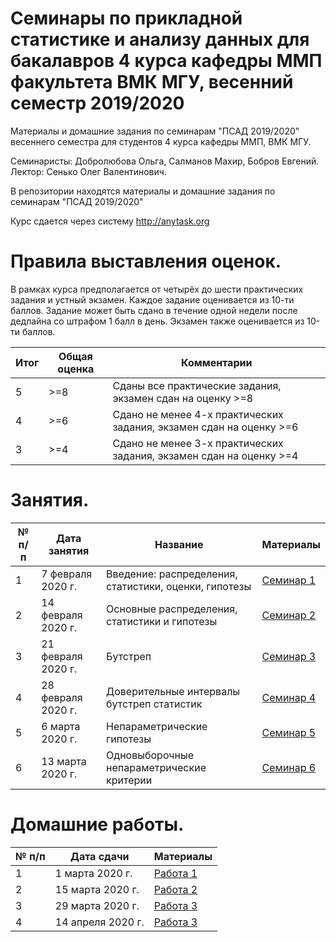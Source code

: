 # Семинары по прикладной статистике и анализу данных для бакалавров 4 курса кафедры ММП факультета ВМК МГУ, весенний семестр 2019/2020
Материалы и домашние задания по семинарам "ПСАД 2019/2020" весеннего семестра для студентов 4 курса кафедры ММП, ВМК МГУ.

Семинаристы: Добролюбова Ольга, Салманов Махир, Бобров Евгений.  
Лектор: Сенько Олег Валентинович.

В репозитории находятся материалы и домашние задания по семинарам "ПСАД 2019/2020"

Курс сдается через систему http://anytask.org

# Правила выставления оценок.
В рамках курса предполагается от четырёх до шести практических задания и устный экзамен. Каждое задание оценивается из 10-ти баллов. Задание может быть сдано в течение одной недели после дедлайна со штрафом 1 балл в день. Экзамен также оценивается из 10-ти баллов.

| Итог| Общая оценка| Комментарии | 
| ----------- | ----------- | ----------- |
| 5      | >=8 |Сданы все практические задания, экзамен сдан на оценку >=8|
| 4      | >=6 |Сдано не менее 4-х практических задания, экзамен сдан на оценку >=6|
| 3      | >=4 |Сдано не менее 3-х практических задания, экзамен сдан на оценку >=4|

# Занятия.
| № п/п      | Дата занятия | Название | Материалы |
| ----------- | ----------- | ----------- | ----------- |
| 1      | 7 февраля 2020 г.       |Введение: распределения, статистики, оценки, гипотезы | [Семинар 1](https://github.com/mmp-asda/mmp_asda_spring_2020/tree/master/%D0%A1%D0%B5%D0%BC%D0%B8%D0%BD%D0%B0%D1%80%201)|
| 2   | 14 февраля 2020 г.        |Основные распределения, статистики и гипотезы|[Семинар 2](https://github.com/mmp-asda/mmp_asda_spring_2020/tree/master/%D0%A1%D0%B5%D0%BC%D0%B8%D0%BD%D0%B0%D1%80%202)|
| 3   | 21 февраля 2020 г.        |Бутстреп|[Семинар 3](https://github.com/mmp-asda/mmp_asda_spring_2020/tree/master/%D0%A1%D0%B5%D0%BC%D0%B8%D0%BD%D0%B0%D1%80%203)|
| 4   | 28 февраля 2020 г.        |Доверительные интервалы бутстреп статистик|[Семинар 4](https://github.com/mmp-asda/mmp_asda_spring_2020/tree/master/%D0%A1%D0%B5%D0%BC%D0%B8%D0%BD%D0%B0%D1%80%204)|
| 5   | 6 марта 2020 г.        |Непараметрические гипотезы|[Семинар 5](https://github.com/mmp-asda/mmp_asda_spring_2020/tree/master/%D0%A1%D0%B5%D0%BC%D0%B8%D0%BD%D0%B0%D1%80%205)|
| 6   | 13 марта 2020 г.        |Одновыборочные непараметрические критерии|[Семинар 6](https://github.com/mmp-asda/mmp_asda_spring_2020/tree/master/%D0%A1%D0%B5%D0%BC%D0%B8%D0%BD%D0%B0%D1%80%206)|

# Домашние работы.

| № п/п      | Дата сдачи | Материалы |
| ----------- | ----------- | ----------- |
| 1      | 1 марта 2020 г.       | [Работа 1](https://github.com/mmp-asda/mmp_asda_spring_2020/tree/master/%D0%94%D0%BE%D0%BC%D0%B0%D1%88%D0%BD%D1%8F%D1%8F%20%D1%80%D0%B0%D0%B1%D0%BE%D1%82%D0%B0/%D0%A0%D0%B0%D0%B1%D0%BE%D1%82%D0%B0%201)|
| 2      | 15 марта 2020 г.       | [Работа 2](https://github.com/mmp-asda/mmp_asda_spring_2020/tree/master/%D0%94%D0%BE%D0%BC%D0%B0%D1%88%D0%BD%D1%8F%D1%8F%20%D1%80%D0%B0%D0%B1%D0%BE%D1%82%D0%B0/%D0%A0%D0%B0%D0%B1%D0%BE%D1%82%D0%B0%202)|
| 3      | 29 марта 2020 г.       | [Работа 3](https://github.com/mmp-asda/mmp_asda_spring_2020/tree/master/%D0%94%D0%BE%D0%BC%D0%B0%D1%88%D0%BD%D1%8F%D1%8F%20%D1%80%D0%B0%D0%B1%D0%BE%D1%82%D0%B0/%D0%A0%D0%B0%D0%B1%D0%BE%D1%82%D0%B0%203)|
| 4      | 14 апреля 2020 г.       | [Работа 3](https://github.com/mmp-asda/mmp_asda_spring_2020/tree/master/%D0%94%D0%BE%D0%BC%D0%B0%D1%88%D0%BD%D1%8F%D1%8F%20%D1%80%D0%B0%D0%B1%D0%BE%D1%82%D0%B0/%D0%A0%D0%B0%D0%B1%D0%BE%D1%82%D0%B0%204)|
